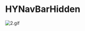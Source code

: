 # HYNavBarHidden
![2.gif](http://upload-images.jianshu.io/upload_images/1338042-cf64012c1e1dc210.gif?imageMogr2/auto-orient/strip)

